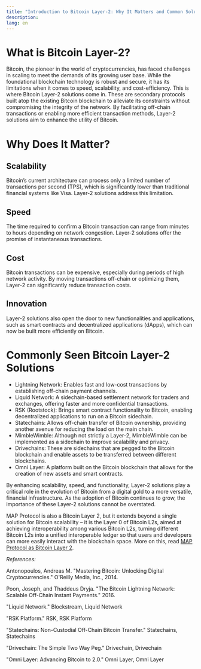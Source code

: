 ```yaml
---
title: "Introduction to Bitcoin Layer-2: Why It Matters and Common Solutions"
description: 
lang: en
---
```




# What is Bitcoin Layer-2?

Bitcoin, the pioneer in the world of cryptocurrencies, has faced challenges in scaling to meet the demands of its growing user base. While the foundational blockchain technology is robust and secure, it has its limitations when it comes to speed, scalability, and cost-efficiency. This is where Bitcoin Layer-2 solutions come in. These are secondary protocols built atop the existing Bitcoin blockchain to alleviate its constraints without compromising the integrity of the network. By facilitating off-chain transactions or enabling more efficient transaction methods, Layer-2 solutions aim to enhance the utility of Bitcoin.


# Why Does It Matter?


## Scalability

Bitcoin’s current architecture can process only a limited number of transactions per second (TPS), which is significantly lower than traditional financial systems like Visa. Layer-2 solutions address this limitation.


## Speed

The time required to confirm a Bitcoin transaction can range from minutes to hours depending on network congestion. Layer-2 solutions offer the promise of instantaneous transactions.


## Cost

Bitcoin transactions can be expensive, especially during periods of high network activity. By moving transactions off-chain or optimizing them, Layer-2 can significantly reduce transaction costs.


## Innovation

Layer-2 solutions also open the door to new functionalities and applications, such as smart contracts and decentralized applications (dApps), which can now be built more efficiently on Bitcoin.


# Commonly Seen Bitcoin Layer-2 Solutions



* Lightning Network: Enables fast and low-cost transactions by establishing off-chain payment channels.
* Liquid Network: A sidechain-based settlement network for traders and exchanges, offering faster and more confidential transactions.
* RSK (Rootstock): Brings smart contract functionality to Bitcoin, enabling decentralized applications to run on a Bitcoin sidechain.
* Statechains: Allows off-chain transfer of Bitcoin ownership, providing another avenue for reducing the load on the main chain.
* MimbleWimble: Although not strictly a Layer-2, MimbleWimble can be implemented as a sidechain to improve scalability and privacy.
* Drivechains: These are sidechains that are pegged to the Bitcoin blockchain and enable assets to be transferred between different blockchains.
* Omni Layer: A platform built on the Bitcoin blockchain that allows for the creation of new assets and smart contracts.

By enhancing scalability, speed, and functionality, Layer-2 solutions play a critical role in the evolution of Bitcoin from a digital gold to a more versatile, financial infrastructure. As the adoption of Bitcoin continues to grow, the importance of these Layer-2 solutions cannot be overstated. 

MAP Protocol is also a Bitcoin Layer 2, but it extends beyond a single solution for Bitcoin scalability –  it is the Layer 0 of Bitcoin L2s, aimed at achieving interoperability among various Bitcoin L2s, turning different Bitcoin L2s into a unified interoperable ledger so that users and developers can more easily interact with the blockchain space. More on this, read [MAP Protocol as Bitcoin Layer 2](/article?id=map-as-bitcoin-layer2).

_References:_

Antonopoulos, Andreas M. "Mastering Bitcoin: Unlocking Digital Cryptocurrencies." O'Reilly Media, Inc., 2014.

Poon, Joseph, and Thaddeus Dryja. "The Bitcoin Lightning Network: Scalable Off-Chain Instant Payments." 2016.

"Liquid Network." Blockstream, Liquid Network

"RSK Platform." RSK, RSK Platform

"Statechains: Non-Custodial Off-Chain Bitcoin Transfer." Statechains, Statechains

"Drivechain: The Simple Two Way Peg." Drivechain, Drivechain

"Omni Layer: Advancing Bitcoin to 2.0." Omni Layer, Omni Layer
